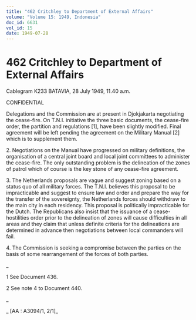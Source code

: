 ```yaml
---
title: "462 Critchley to Department of External Affairs"
volume: "Volume 15: 1949, Indonesia"
doc_id: 6631
vol_id: 15
date: 1949-07-28
---
```


# 462 Critchley to Department of External Affairs

Cablegram K233 BATAVIA, 28 July 1949, 11.40 a.m.

CONFIDENTIAL

Delegations and the Commission are at present in Djokjakarta negotiating the cease-fire. On T.N.I. initiative the three basic documents, the cease-fire order, the partition and regulations [1], have been slightly modified. Final agreement will be left pending the agreement on the Military Manual [2] which is to supplement them.

2\. Negotiations on the Manual have progressed on military definitions, the organisation of a central joint board and local joint committees to administer the cease-fire. The only outstanding problem is the delineation of the zones of patrol which of course is the key stone of any cease-fire agreement.

3\. The Netherlands proposals are vague and suggest zoning based on a status quo of all military forces. The T.N.I. believes this proposal to be impracticable and suggest to ensure law and order and prepare the way for the transfer of the sovereignty, the Netherlands forces should withdraw to the main city in each residency. This proposal is politically impracticable for the Dutch. The Republicans also insist that the issuance of a cease- hostilities order prior to the delineation of zones will cause difficulties in all areas and they claim that unless definite criteria for the delineations are determined in advance then negotiations between local commanders will fail.

4\. The Commission is seeking a compromise between the parties on the basis of some rearrangement of the forces of both parties.

_

1 See Document 436.

2 See note 4 to Document 440.

_

_ [AA : A3094/1, 2/1]_
